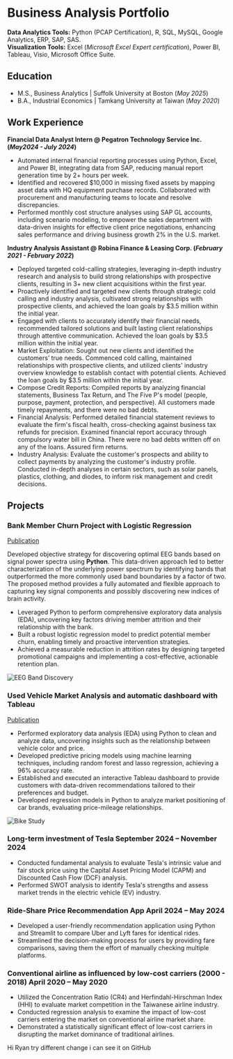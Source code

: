 # Business Analysis Portfolio

**Data Analytics Tools:** Python (PCAP Certification), R, SQL, MySQL, Google Analytics, ERP, SAP, SAS.  
**Visualization Tools:** Excel (*Microsoft Excel Expert certification*), Power BI, Tableau, Visio, Microsoft Office Suite.  

## Education	       		
- M.S., Business Analytics	  | Suffolk University at Boston (_May 2025_)	 			        		
- B.A., Industrial Economics  | Tamkang University at Taiwan (_May 2020_)

## Work Experience
**Financial Data Analyst Intern @ Pegatron Technology Service Inc. (_May2024 - July 2024_)**
- Automated internal financial reporting processes using Python, Excel, and Power BI, integrating data from SAP, reducing manual report generation time by 2+ hours per week.
- Identified and recovered $10,000 in missing fixed assets by mapping asset data with HQ equipment purchase records. Collaborated with procurement and manufacturing teams to locate and resolve discrepancies.
- Performed monthly cost structure analyses using SAP GL accounts, including scenario modeling, to empower the sales department with data-driven insights for effective client price negotiations, enhancing sales performance and driving business growth 2% in the U.S. market.

**Industry Analysis Assistant @ Robina Finance & Leasing Corp. (_February 2021 - February 2022_)**
- Deployed targeted cold-calling strategies, leveraging in-depth industry research and analysis to build strong relationships with prospective clients, resulting in 3+ new client acquisitions within the first year.
- Proactively identified and targeted new clients through strategic cold calling and industry analysis, cultivated strong relationships with prospective clients, and achieved the loan goals by $3.5 million within the initial year.
- Engaged with clients to accurately identify their financial needs, recommended tailored solutions and built lasting client relationships through attentive communication. Achieved the loan goals by $3.5 million within the initial year.
- Market Exploitation: Sought out new clients and identified the customers’ true needs. Commenced cold calling, maintained relationships with prospective clients, and utilized clients' industry overview knowledge to establish contact with potential clients. Achieved the loan goals by $3.5 million within the initial year.
- Compose Credit Reports: Compiled reports by analyzing financial statements, Business Tax Return, and The Five P's model (people, purpose, payment, protection, and perspective). All customers made timely repayments, and there were no bad debts.
- Financial Analysis: Performed detailed financial statement reviews to evaluate the firm's fiscal health, cross-checking against business tax refunds for precision. Examined financial report accuracy through compulsory water bill in China. There were no bad debts written off on any of the loans. Assured firm returns.
- Industry Analysis: Evaluate the customer's prospects and ability to collect payments by analyzing the customer's industry profile. Conducted in-depth analyses in certain sectors, such as solar panels, plastics, clothing, and diodes, to inform risk management and credit decisions.


## Projects
### Bank Member Churn Project with Logistic Regression 
[Publication](https:///)

Developed objective strategy for discovering optimal EEG bands based on signal power spectra using **Python**. This data-driven approach led to better characterization of the underlying power spectrum by identifying bands that outperformed the more commonly used band boundaries by a factor of two. The proposed method provides a fully automated and flexible approach to capturing key signal components and possibly discovering new indices of brain activity.
-	Leveraged Python to perform comprehensive exploratory data analysis (EDA), uncovering key factors driving member attrition and their relationship with the bank.
-	Built a robust logistic regression model to predict potential member churn, enabling timely and proactive intervention strategies.
-	Achieved a measurable reduction in attrition rates by designing targeted promotional campaigns and implementing a cost-effective, actionable retention plan.

![EEG Band Discovery](/assets/img/eeg_band_discovery.jpeg)

### Used Vehicle Market Analysis and automatic dashboard with Tableau
[Publication](https:///)

- Performed exploratory data analysis (EDA) using Python to clean and analyze data, uncovering insights such as the relationship between vehicle color and price.
- Developed predictive pricing models using machine learning techniques, including random forest and lasso regression, achieving a 96% accuracy rate.
- Established and executed an interactive Tableau dashboard to provide customers with data-driven recommendations tailored to their preferences and budget.
- Developed regression models in Python to analyze market positioning of car brands, evaluating price-mileage relationships.

![Bike Study](/assets/img/bike_study.jpeg)

### Long-term investment of Tesla 	September 2024 – November 2024
- Conducted fundamental analysis to evaluate Tesla's intrinsic value and fair stock price using the Capital Asset Pricing Model (CAPM) and Discounted Cash Flow (DCF) analysis.
- Performed SWOT analysis to identify Tesla's strengths and assess market trends in the electric vehicle (EV) industry.

### Ride-Share Price Recommendation App 	April 2024 – May 2024
-	Developed a user-friendly recommendation application using Python and Streamlit to compare Uber and Lyft fares for identical rides.
-	Streamlined the decision-making process for users by providing fare comparisons, saving them the effort of manually checking multiple platforms.

### Conventional airline as influenced by low-cost carriers (2000 - 2018)	April 2020 – May 2020
- Utilized the Concentration Ratio (CR4) and Herfindahl-Hirschman Index (HHI) to evaluate market competition in the Taiwanese airline industry.
- Conducted regression analysis to examine the impact of low-cost carriers entering the market on conventional airline market share.
- Demonstrated a statistically significant effect of low-cost carriers in disrupting the market dominance of traditional airlines.

Hi Ryan try different change  i can see it on GitHub
